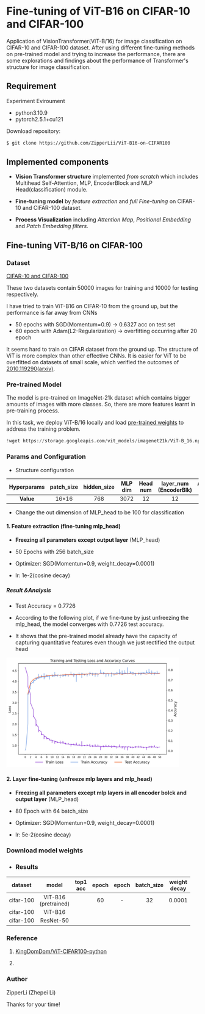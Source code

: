 # Fine-tuning of ViT-B16 on CIFAR-10 and CIFAR-100

Application of VisionTransformer(ViT-B/16) for image classification on CIFAR-10 and CIFAR-100 dataset. After using different fine-tuning methods on pre-trained model and trying to increase the performance, there are some explorations and findings about the performance of Transformer's structure for image classification.

## Requirement

Experiment Eviroument

- python3.10.9
- pytorch2.5.1+cu121

Download repository:

```bash
$ git clone https://github.com/ZipperLii/ViT-B16-on-CIFAR100
```

## Implemented components

- **Vision Transformer structure** implemented *from scratch* which includes Multihead Self-Attention, MLP, EncoderBlock and MLP Head(classification) module.

- **Fine-tuning model** by *feature extraction* and *full Fine-tuning* on CIFAR-10 and CIFAR-100 dataset.

- **Process Visualization** including *Attention Map*, *Positional Embedding* and *Patch Embedding filters*.

## Fine-tuning ViT-B/16 on CIFAR-100

### Dataset

[CIFAR-10 and CIFAR-100](https://www.cs.toronto.edu/~kriz/cifar.html)

These two datasets contain 50000 images for training and 10000 for testing respectively.

I have tried to train ViT-B16 on CIFAR-10 from the ground up, but the performance is far away from CNNs

- 50 epochs with SGD(Momentum=0.9) → 0.6327 acc on test set
- 60 epoch with Adam(L2-Regularization) → overfitting occurring after 20 epoch

It seems  hard to train on CIFAR dataset from the ground up. The structure of ViT is more complex than other effective CNNs. It is easier for ViT to be overfitted on datasets of small scale, which verified the outcomes of [2010.119290(arxiv)](https://arxiv.org/pdf/2010.11929).

### Pre-trained Model

The model is pre-trained on ImageNet-21k dataset which contains bigger amounts of images with more classes. So, there are more features learnt in pre-training process. 

In this task, we deploy ViT-B/16 locally and load [pre-trained weights](https://storage.googleapis.com/vit_models/imagenet21k/ViT-B_16.npz) to address the training problem.

```python
!wget https://storage.googleapis.com/vit_models/imagenet21k/ViT-B_16.npz 
```

### Params and Configuration

- Structure configuration

| Hyperparams | patch_size | hidden_size | MLP<br>dim | Head<br>num | layer_num<br>(EncoderBlk) | Attention<br>Dropout | MLP<br>Dropout |
|:-----------:|:----------:|:-----------:|:----------:|:-----------:|:-------------------------:|:--------------------:|:--------------:|
| **Value**   | 16×16      | 768         | 3072       | 12          | 12                        | 0.0                  | 0.1            |

- Change the out dimension of MLP_head to be 100 for classification

#### 1. Feature extraction (fine-tuning mlp_head)

- **Freezing all parameters except output layer** (MLP_head)

- 50 Epochs with 256 batch_size

- Optimizer: SGD(Momentun=0.9, weight_decay=0.0001)

- lr: 1e-2(cosine decay)

##### Result＆Analysis

- Test Accuracy = 0.7726

- According to the following plot, if we fine-tune by just unfreezing the mlp_head, the model converges with 0.7726 test accuracy.

- It shows that the pre-trained model already have the capacity of capturing quantitative features even though we just rectified the output head

<img title="" src="img/Fine-tuned-head-epoch50.jpg" alt="fig.2][Fine-tuning-of-ViT-B16-on-CIFAR-10-and-CIFAR-100/img/Fine-tuned-head-epoch50.jpg at main · ZipperLii/Fine-tuning-of-ViT-B16-on-CIFAR-10-and-CIFAR-100 · GitHub" width="452" data-align="center">

#### 2. Layer fine-tuning (unfreeze mlp layers and mlp_head)

- **Freezing all parameters except mlp layers in all encoder bolck and output layer** (MLP_head)

- 80 Epoch with 64 batch_size

- Optimizer: SGD(Momentun=0.9, weight_decay=0.0001)

- lr: 5e-2(cosine decay)

### Download model weights

- ### Results

| dataset   | model                   | top1<br>acc | epoch<br> | epoch<br> | batch_size | weight<br>decay |
|:---------:|:-----------------------:|:-----------:|:---------:|:---------:|:----------:| --------------- |
| cifar-100 | ViT-B16<br>(pretrained) |             | 60        | -         | 32         | 0.0001          |
| cifar-100 | ViT-B16                 |             |           |           |            |                 |
| cifar-100 | ResNet-50               |             |           |           |            |                 |

### Reference

1. [KingDomDom/ViT-CIFAR100-python](https://github.com/KingDomDom/ViT-CIFAR100-python)

2. 

### Author

ZipperLi (Zhepei Li)

Thanks for your time!